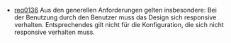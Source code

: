 * [req0136](https://github.com/PolitAktiv/politaktiv-requirements/tree/master/de/requirements/req0136.md) Aus den generellen Anforderungen gelten insbesondere: Bei der Benutzung durch den Benutzer muss das Design sich responsive verhalten. Entsprechendes gilt nicht für die Konfiguration, die sich nicht responsive verhalten muss. 
